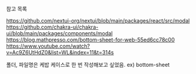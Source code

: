 참고 목록

https://github.com/nextui-org/nextui/blob/main/packages/react/src/modal
https://github.com/chakra-ui/chakra-ui/blob/main/packages/components/modal
https://blog.mathpresso.com/bottom-sheet-for-web-55ed6cc78c00
https://www.youtube.com/watch?v=Ac9Z6UtHdZ0&list=WL&index=11&t=314s

폴더, 파일명은 케밥 케이스로 한 번 작성해보고 싶었음. ex) bottom-sheet

```

```

